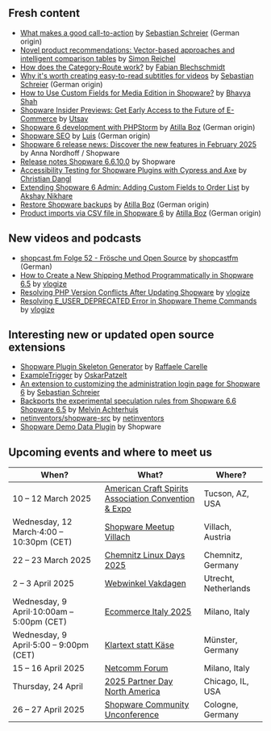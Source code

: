 ## Fresh content

* [What makes a good call-to-action](https://www-sebastianschreier-de.translate.goog/was-eine-gute-call-to-action-ausmacht?_x_tr_sl=de&_x_tr_tl=en&_x_tr_hl=en&_x_tr_pto=wapp) by [Sebastian Schreier](https://www.sebastianschreier.de) (German origin)
* [Novel product recommendations: Vector-based approaches and intelligent comparison tables](https://www.shopware.com/en/news/vector-based-approaches-and-intelligent-comparison-tables/) by [Simon Reichel](https://batteryincluded.ai/)
* [How does the Category-Route work?](https://winkelwagen.de/2025/01/30/shopware-how-does-the-category-route-work/) by [Fabian Blechschmidt](https://winkelwagen.de/author/fabianblechschmidt/)
* [Why it's worth creating easy-to-read subtitles for videos](https://www-sebastianschreier-de.translate.goog/warum-sich-das-erstellen-von-gut-lesbaren-untertiteln-bei-videos-lohnt?_x_tr_sl=de&_x_tr_tl=en&_x_tr_hl=en&_x_tr_pto=wapp) by [Sebastian Schreier](https://www.sebastianschreier.de) (German origin)
* [How to Use Custom Fields for Media Edition in Shopware?](https://www.icreativetechnologies.com/custom-fields-media-edition/) by [Bhavya Shah](https://www.icreativetechnologies.com/author/bhavya/)
* [Shopware Insider Previews: Get Early Access to the Future of E-Commerce](https://www.bay20.com/shopware-insider-previews-get-early-access-to-the-future-of-e-commerce/) by [Utsav](https://www.bay20.com/author/utsav/)
* [Shopware 6 development with PHPStorm](https://great2gether-com.translate.goog/2025/02/shopware-6-shopware-entwicklung-mit-phpstorm/?_x_tr_sl=de&_x_tr_tl=en&_x_tr_hl=en&_x_tr_pto=wapp) by [Atilla Boz](https://great2gether.com/) (German origin)
* [Shopware SEO](https://erock--marketing-de.translate.goog/blog/shopware-seo?_x_tr_sl=de&_x_tr_tl=en&_x_tr_hl=en&_x_tr_pto=wapp) by [Luis](https://erock-marketing.de) (German origin)
* [Shopware 6 release news: Discover the new features in February 2025](https://www.shopware.com/en/news/shopware-6-release-news-february-2025/) by Anna Nordhoff / Shopware
* [Release notes Shopware 6.6.10.0](https://developer.shopware.com/release-notes/6.6/6.6.10.0.html) by Shopware
* [Accessibility Testing for Shopware Plugins with Cypress and Axe](https://www.boxblinkracer.com/blog/shopware-plugin-wcag-accessibility-testing) by [Christian Dangl](https://www.boxblinkracer.com/)
* [Extending Shopware 6 Admin: Adding Custom Fields to Order List](https://medium.com/@akshay.victrans/extending-shopware-6-admin-adding-custom-fields-to-order-list-a1e3fbf6ae39) by [Akshay Nikhare](https://medium.com/@akshay.victrans)
* [Restore Shopware backups](https://great2gether-com.translate.goog/2025/02/shopware-backups-wiederherstellen/?_x_tr_sl=de&_x_tr_tl=en&_x_tr_hl=en&_x_tr_pto=wapp) by [Atilla Boz](https://great2gether.com/) (German origin)
* [Product imports via CSV file in Shopware 6](https://great2gether-com.translate.goog/2025/02/produkt-importe-per-csv-datei-in-shopware-6/?_x_tr_sl=de&_x_tr_tl=en&_x_tr_hl=en&_x_tr_pto=wapp) by [Atilla Boz](https://great2gether.com/) (German origin)


## New videos and podcasts

* [shopcast.fm Folge 52 - Frösche und Open Source](https://www.youtube.com/watch?v=SVXdrF1l0Y4) by [shopcastfm](https://www.youtube.com/@shopcastfm) (German)
* [How to Create a New Shipping Method Programmatically in Shopware 6.5](https://www.youtube.com/watch?v=4ZeNbvnp4Qw) by [vlogize](https://www.youtube.com/@vlogize)
* [Resolving PHP Version Conflicts After Updating Shopware](https://www.youtube.com/watch?v=R2P7QfdQJ50) by [vlogize](https://www.youtube.com/@vlogize)
* [Resolving E_USER_DEPRECATED Error in Shopware Theme Commands](https://www.youtube.com/watch?v=_XCw97iiZT8) by [vlogize](https://www.youtube.com/@vlogize)

## Interesting new or updated open source extensions

* [Shopware Plugin Skeleton Generator](https://github.com/raffaelecarelle/shopware-plugin-skeleton-generator) by [Raffaele Carelle](https://github.com/raffaelecarelle)
* [ExampleTrigger](https://github.com/OskarPatzelt/ExampleTrigger) by [OskarPatzelt](https://github.com/OskarPatzelt)
* [An extension to customizing the administration login page for Shopware 6](https://github.com/sschreier/SschreierCustomizingAdministrationLoginPage) by [Sebastian Schreier](https://github.com/sschreier)
* [Backports the experimental speculation rules from Shopware 6.6 Shopware 6.5](https://github.com/MelvinAchterhuis/MelvSpeculationRules) by [Melvin Achterhuis](https://github.com/MelvinAchterhuis)
* [netinventors/shopware-src](https://hub.docker.com/r/netinventors/shopware-src/tags) by [netinventors](https://hub.docker.com/u/netinventors)
* [Shopware Demo Data Plugin](https://github.com/shopware/SwagPlatformDemoData) by Shopware

## Upcoming events and where to meet us

| When? | What? | Where? |
| --------------------- | ---------------- | -------------- |
| 10 – 12 March 2025 | [American Craft Spirits Association Convention & Expo](https://americancraftspirits.org/programs/2025-convention/) | Tucson, AZ, USA |
| Wednesday, 12 March⋅4:00 – 10:30pm (CET) | [Shopware Meetup Villach](https://www.eventbrite.de/e/shopware-meetup-villach-tickets-1265989331169) | Villach, Austria |
| 22 – 23 March 2025 | [Chemnitz Linux Days 2025](https://chemnitzer.linux-tage.de/2025/en) | Chemnitz, Germany |
| 2 – 3 April 2025 | [Webwinkel Vakdagen](https://www.webwinkelvakdagen.nl/) | Utrecht, Netherlands | 
| Wednesday, 9 April⋅10:00am – 5:00pm (CET) | [Ecommerce Italy 2025](https://www.ecommerceitalia.info/en/report-en/ecommerce-italy-2025/) | Milano, Italy |
| Wednesday, 9 April⋅5:00 – 9:00pm (CET) | [Klartext statt Käse](https://klartextstattkaese.de/) | Münster, Germany |
| 15 – 16 April 2025 | [Netcomm Forum](https://www.netcommforum.it/eng/) | Milano, Italy |
| Thursday, 24 April | [2025 Partner Day North America](https://www.shopware.com/en/events/partner-day-north-america-2025/) | Chicago, IL, USA |
| 26 – 27 April 2025 | [Shopware Community Unconference](https://scuc.blue/) | Cologne, Germany |